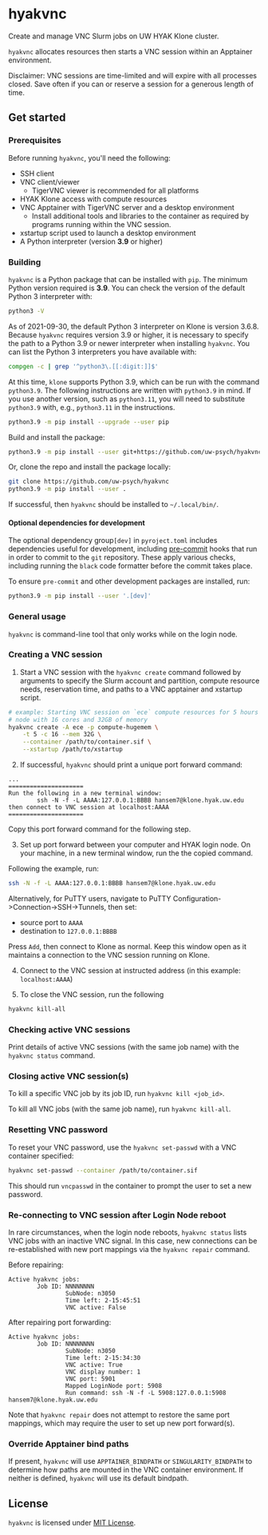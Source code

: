 hyakvnc
=======

Create and manage VNC Slurm jobs on UW HYAK Klone cluster.

`hyakvnc` allocates resources then starts a VNC session within an Apptainer
environment.

Disclaimer: VNC sessions are time-limited and will expire with all processes
closed. Save often if you can or reserve a session for a generous length of
time.

## Get started

### Prerequisites

Before running `hyakvnc`, you'll need the following:
- SSH client
- VNC client/viewer
    - TigerVNC viewer is recommended for all platforms
- HYAK Klone access with compute resources
- VNC Apptainer with TigerVNC server and a desktop environment
    - Install additional tools and libraries to the container as required by
      programs running within the VNC session.
- xstartup script used to launch a desktop environment
- A Python interpreter (version **3.9** or higher)

### Building

`hyakvnc` is a Python package that can be installed with `pip`. The minimum Python version required is **3.9**. You can check the version of the default Python 3 interpreter with:

```bash
python3 -V
```
As of 2021-09-30, the default Python 3 interpreter on Klone is version 3.6.8. Because `hyakvnc` requires version 3.9 or higher, it is necessary to specify the path to a Python 3.9 or newer interpreter when installing `hyakvnc`. You can list the Python 3 interpreters you have available with:

```bash
compgen -c | grep '^python3\.[[:digit:]]$'
```

At this time, `klone` supports Python 3.9, which can be run with the command `python3.9`. The following instructions are written with `python3.9` in mind. If you use another version, such as `python3.11`, you will need to substitute `python3.9` with, e.g., `python3.11` in the instructions.

```bash
python3.9 -m pip install --upgrade --user pip
```

Build and install the package:

```bash
python3.9 -m pip install --user git+https://github.com/uw-psych/hyakvnc
```

Or, clone the repo and install the package locally:

```bash
git clone https://github.com/uw-psych/hyakvnc
python3.9 -m pip install --user .
```

If successful, then `hyakvnc` should be installed to `~/.local/bin/`.

#### Optional dependencies for development

The optional dependency group`[dev]` in  `pyroject.toml` includes dependencies useful for development, including [pre-commit](https://pre-commit.com/) hooks that run in order to commit to the `git` repository.
These apply various checks, including running the `black` code formatter before the commit takes place.

To ensure `pre-commit` and other development packages are installed, run:

```bash
python3.9 -m pip install --user '.[dev]'
```

### General usage

`hyakvnc` is command-line tool that only works while on the login node.

### Creating a VNC session

1. Start a VNC session with the `hyakvnc create` command followed by arguments
   to specify the Slurm account and partition, compute resource needs,
   reservation time, and paths to a VNC apptainer and xstartup script.

```bash
# example: Starting VNC session on `ece` compute resources for 5 hours on a
# node with 16 cores and 32GB of memory
hyakvnc create -A ece -p compute-hugemem \
    -t 5 -c 16 --mem 32G \
    --container /path/to/container.sif \
    --xstartup /path/to/xstartup
```

2. If successful, `hyakvnc` should print a unique port forward command:

```
...
=====================
Run the following in a new terminal window:
        ssh -N -f -L AAAA:127.0.0.1:BBBB hansem7@klone.hyak.uw.edu
then connect to VNC session at localhost:AAAA
=====================
```

Copy this port forward command for the following step.

3. Set up port forward between your computer and HYAK login node. On your
   machine, in a new terminal window, run the the copied command.

Following the example, run:

```bash
ssh -N -f -L AAAA:127.0.0.1:BBBB hansem7@klone.hyak.uw.edu
```

Alternatively, for PuTTY users, navigate to
PuTTY Configuration->Connection->SSH->Tunnels, then set:
  - source port to `AAAA`
  - destination to `127.0.0.1:BBBB`

Press `Add`, then connect to Klone as normal. Keep this window open as it
maintains a connection to the VNC session running on Klone.

4. Connect to the VNC session at instructed address (in this example:
   `localhost:AAAA`)

5. To close the VNC session, run the following

```bash
hyakvnc kill-all
```

### Checking active VNC sessions

Print details of active VNC sessions (with the same job name) with the
`hyakvnc status` command.

### Closing active VNC session(s)

To kill a specific VNC job by its job ID, run `hyakvnc kill <job_id>`.

To kill all VNC jobs (with the same job name), run `hyakvnc kill-all`.

### Resetting VNC password

To reset your VNC password, use the `hyakvnc set-passwd` with a VNC container
specified:

```bash
hyakvnc set-passwd --container /path/to/container.sif
```

This should run `vncpasswd` in the container to prompt the user to set a new
password.

### Re-connecting to VNC session after Login Node reboot

In rare circumstances, when the login node reboots, `hyakvnc status` lists VNC
jobs with an inactive VNC signal. In this case, new connections can be
re-established with new port mappings via the `hyakvnc repair` command.

Before repairing:

```
Active hyakvnc jobs:
        Job ID: NNNNNNNN
                SubNode: n3050
                Time left: 2-15:45:51
                VNC active: False
```

After repairing port forwarding:

```
Active hyakvnc jobs:
        Job ID: NNNNNNNN
                SubNode: n3050
                Time left: 2-15:34:30
                VNC active: True
                VNC display number: 1
                VNC port: 5901
                Mapped LoginNode port: 5908
                Run command: ssh -N -f -L 5908:127.0.0.1:5908 hansem7@klone.hyak.uw.edu
```

Note that `hyakvnc repair` does not attempt to restore the same port mappings,
which may require the user to set up new port forward(s).

### Override Apptainer bind paths

If present, `hyakvnc` will use `APPTAINER_BINDPATH` or `SINGULARITY_BINDPATH` to
determine how paths are mounted in the VNC container environment. If neither is
defined, `hyakvnc` will use its default bindpath.

## License

`hyakvnc` is licensed under [MIT License](LICENSE).
